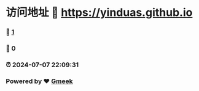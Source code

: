 # 访问地址 :link: https://yinduas.github.io 
### :page_facing_up: [1](https://yinduas.github.io/tag.html) 
### :speech_balloon: 0 
### :alarm_clock: 2024-07-07 22:09:31 
### Powered by :heart: [Gmeek](https://github.com/Meekdai/Gmeek)
